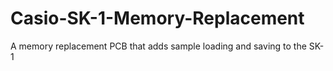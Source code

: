 # Casio-SK-1-Memory-Replacement
A memory replacement PCB that adds sample loading and saving to the SK-1
